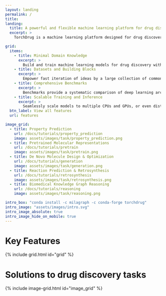 ```yaml
---
layout: landing
permalink: /
title:
landing:
  title: A powerful and flexible machine learning platform for drug discovery
  excerpt: > 
    TorchDrug is a machine learning platform designed for drug discovery, covering techniques from graph machine learning (graph neural networks, geometric deep learning & knowledge graphs), deep generative models to reinforcement learning. It provides a comprehensive and flexible interface to support rapid prototyping of drug discovery models in PyTorch.

grid:
  items:
    - title: Minimal Domain Knowledge
      excerpt: >
        Build and train machine learning models for drug discovery with minimal domain knowledge.
    - title: Datasets and Building Blocks
      excerpt: >
        Empower fast iteration of ideas by a large collection of common datasets and building blocks.
    - title: Comprehensive Benchmarks
      excerpt: >
        Benchmarks provide a systematic comparison of deep learning architectures for drug discovery.
    - title: Scalable Training and Inference
      excerpt: >
        Seamlessly scale models to multiple CPUs and GPUs, or even distributed settings.
  btn_label: View all features
  url: features

image_grid:
  - title: Property Prediction
    url: /docs/tutorials/property_prediction
    image: assets/images/task/property_prediction.png
  - title: Pretrained Molecular Representations
    url: /docs/tutorials/pretrain
    image: assets/images/task/pretrain.png
  - title: De Novo Molecule Design & Optimization
    url: /docs/tutorials/generation
    image: assets/images/task/generation.png
  - title: Reaction Prediction & Retrosynthesis
    url: /docs/tutorials/retrosynthesis
    image: assets/images/task/retrosynthesis.png
  - title: Biomedical Knowledge Graph Reasoning
    url: /docs/tutorials/reasoning
    image: assets/images/task/reasoning.png

intro_box: "conda install -c milagraph -c conda-forge torchdrug"
intro_image: "assets/images/intro.svg"
intro_image_absolute: true
intro_image_hide_on_mobile: true
---
```


# Key Features

{% include grid.html id="grid" %}

# Solutions to drug discovery tasks

{% include image-grid.html id="image_grid" %}

